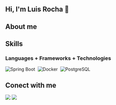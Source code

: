 ## Hi, I'm Luis Rocha 👋


## About me


## Skills

### Languages + Frameworks + Technologies

![Spring Boot](https://img.shields.io/badge/SpringBoot-0ac934?style=for-the-badge&logo=spring&logoColor=white)&nbsp;
![Docker](https://img.shields.io/badge/Docker-0c4fb3?style=for-the-badge&logo=docker&logoColor=white)&nbsp;
![PostgreSQL](https://img.shields.io/badge/Postgres-3b93f7?style=for-the-badge&logo=postgresql&logoColor=white)&nbsp;




## Conect with me

[<img src="https://img.shields.io/badge/instagram-%2312100E.svg?&style=for-the-badge&logo=instagram&logoColor=white&color=f037c8" />](https://www.instagram.com)
[<img src="https://img.shields.io/badge/linkedin-%2312100E.svg?&style=for-the-badge&logo=linkedin&logoColor=white&color=0c4fb3" />](https://www.linkedin.com)
